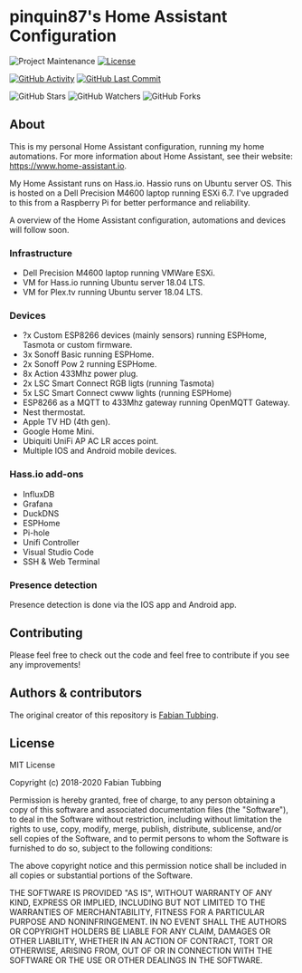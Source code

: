# pinquin87's Home Assistant Configuration

![Project Maintenance][maintenance-shield]
[![License][license-shield]](LICENSE.md)

[![GitHub Activity][commits-shield]][commits]
[![GitHub Last Commit][last-commit-shield]][commits]

![GitHub Stars][stars-shield]
![GitHub Watchers][watchers-shield]
![GitHub Forks][forks-shield]

## About

This is my personal Home Assistant configuration, running my home automations. For more information about Home Assistant, see their website: https://www.home-assistant.io.

My Home Assistant runs on Hass.io. Hassio runs on Ubuntu server OS. This is hosted on a Dell Precision M4600 laptop running ESXi 6.7. I've upgraded to this from a Raspberry Pi for better performance and reliability.

A overview of the Home Assistant configuration, automations and devices will follow soon.

### Infrastructure
- Dell Precision M4600 laptop running VMWare ESXi.
- VM for Hass.io running Ubuntu server 18.04 LTS.
- VM for Plex.tv running Ubuntu server 18.04 LTS.

### Devices
- ?x Custom ESP8266 devices (mainly sensors) running ESPHome, Tasmota or custom firmware.
- 3x Sonoff Basic running ESPHome.
- 2x Sonoff Pow 2 running ESPHome. 
- 8x Action 433Mhz power plug.
- 2x LSC Smart Connect RGB ligts (running Tasmota)
- 5x LSC Smart Connect cwww lights (running ESPHome)
- ESP8266 as a MQTT to 433Mhz gateway running OpenMQTT Gateway.
- Nest thermostat.
- Apple TV HD (4th gen).
- Google Home Mini.
- Ubiquiti UniFi AP AC LR acces point.
- Multiple IOS and Android mobile devices.

### Hass.io add-ons
- InfluxDB
- Grafana
- DuckDNS
- ESPHome
- Pi-hole
- Unifi Controller
- Visual Studio Code
- SSH & Web Terminal

### Presence detection
Presence detection is done via the IOS app and Android app.

## Contributing

Please feel free to check out the code and feel free to contribute if you see any improvements!


## Authors & contributors

The original creator of this repository is [Fabian Tubbing][pinquin87].


## License

MIT License

Copyright (c) 2018-2020 Fabian Tubbing

Permission is hereby granted, free of charge, to any person obtaining a copy
of this software and associated documentation files (the "Software"), to deal
in the Software without restriction, including without limitation the rights
to use, copy, modify, merge, publish, distribute, sublicense, and/or sell
copies of the Software, and to permit persons to whom the Software is
furnished to do so, subject to the following conditions:

The above copyright notice and this permission notice shall be included in all
copies or substantial portions of the Software.

THE SOFTWARE IS PROVIDED "AS IS", WITHOUT WARRANTY OF ANY KIND, EXPRESS OR
IMPLIED, INCLUDING BUT NOT LIMITED TO THE WARRANTIES OF MERCHANTABILITY,
FITNESS FOR A PARTICULAR PURPOSE AND NONINFRINGEMENT. IN NO EVENT SHALL THE
AUTHORS OR COPYRIGHT HOLDERS BE LIABLE FOR ANY CLAIM, DAMAGES OR OTHER
LIABILITY, WHETHER IN AN ACTION OF CONTRACT, TORT OR OTHERWISE, ARISING FROM,
OUT OF OR IN CONNECTION WITH THE SOFTWARE OR THE USE OR OTHER DEALINGS IN THE
SOFTWARE.

[commits-shield]: https://img.shields.io/github/commit-activity/y/pinquin87/Home-AssistantConfig.svg
[commits]: https://github.com/pinquin87/Home-AssistantConfig/commits/master
[contributors]: https://github.com/pinquin87/Home-AssistantConfig/graphs/contributors
[pinquin87]: https://github.com/pinquin87
[home-assistant]: https://home-assistant.io
[license-shield]: https://img.shields.io/github/license/pinquin87/Home-AssistantConfig.svg
[maintenance-shield]: https://img.shields.io/maintenance/yes/2020.svg
[last-commit-shield]: https://img.shields.io/github/last-commit/pinquin87/Home-AssistantConfig.svg
[stars-shield]: https://img.shields.io/github/stars/pinquin87/Home-AssistantConfig.svg?style=social&label=Stars
[forks-shield]: https://img.shields.io/github/forks/pinquin87/Home-AssistantConfig.svg?style=social&label=Forks
[watchers-shield]: https://img.shields.io/github/watchers/pinquin87/Home-AssistantConfig.svg?style=social&label=Watchers